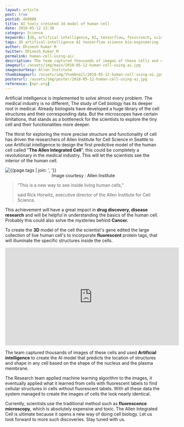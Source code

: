 ```yaml
---
layout: article
post: true
postid: dk0008
title: AI tools cretated 3d model of human cell
date: 2018-05-12 13:30 
category: Science
keywords: [3D, artifical intelligence, AI, tensorflow, fosscrunch, science, bio-engineering,  model, cells, genes, machine learning, medicine, biology]
tags: 3D artifical-intelligence AI tensorflow science bio-engineering  model cells genes machine-learning medicine biology
author: Dhinesh Kumar M
twitter: Dhinesh_Kumar_M
permalink: human-cell-using-ai/
description: The team captured thousands of images of these cells and used Artificial intelligence to create the AI model that predicts the location of structures and shape in any cell based on the shape of the nucleus and the plasma membrane.
imageurl: /assets/img/main/2018-05-12-human-cell-using-ai.jpg
imagecourtesy: Allen Institute
thumbimageurl: /assets/img/thumbnail/2018-05-12-human-cell-using-ai.jpg
posterurl: /assets/img/poster/2018-05-12-human-cell-using-ai.jpg
reference: [npr.org]
---
```

<p><span class="first-letter">A</span>rtificial intelligence is implemented to solve almost every problem. The medical industry is no different, The study of Cell biology has its deeper root in medical. Already biologists have developed a huge library of the cell structures and their corresponding data. But the microscopes have certain limitations, that stands as a bottleneck for the scientists to explore the tiny cell and their functionalities more deeper.</p>
<p>The thirst for exploring the more precise structure and functionality of cell has driven the researchers of Allen Institute for Cell Science in Seattle to use Artificial intelligence to design the first predictive model of the human cell called "<strong>The Allen Integrated Cell</strong>", this could be completely a revolutionary in the medical industry. This will let the scientists see the interior of the human cell.</p>

<div class="article-main-img artimg2">
		<img src="{{ site.baseurl }}/assets/img/main/2018-05-12-human-cell-using-ai-1.gif" alt="{{page.tags | join: ', '}}">
<footer class="imgcc">
    <center>Image courtesy : Allen Institute</center>
</footer>
</div>
<blockquote class="blockquote">
  <p class="mb-0">"This is a new way to see inside living human cells,"
</p>
  <footer class="blockquote-footer"> said Rick Horwitz, executive director of the Allen Institute for Cell Science.</footer>
</blockquote>
<p>This achievement will have a great impact in <strong>drug discovery, disease research</strong> and will be helpful in understanding the basics of the human cell. Probably this could also solve the mysteries behind <strong>Cancer.</strong></p>
<p>To create the <strong>3D</strong> model of the cell the scientist's gene edited the large collection of live human cell's to incorporate <strong>fluorescent</strong> protein tags, that will illuminate the specific structures inside the cells.</p>
<p><iframe src="https://www.youtube.com/embed/kQkMNOOakGY?rel=0" width="560" height="315" frameborder="0" allowfullscreen="allowfullscreen"></iframe></p>
<p>The team captured thousands of images of these cells and used <strong>Artificial intelligence</strong> to create the AI model that predicts the location of structures and shape in any cell based on the shape of the nucleus and the plasma membrane.</p>
<p>The Research team applied machine learning algorithm to the images, it eventually applied what it learned from cells with fluorescent labels to find cellular structures in cells without fluorescent labels. With all these data the system managed to create the images of cells the look nearly identical.</p>
<p>Currently, scientists use the traditional method such as <strong>fluorescence microscopy</strong>, which is absolutely expensive and toxic. The Allen Integrated Cell is ultimate because it opens a new way of doing cell biology. Let us look forward to more such discoveries. Stay tuned with us.</p>

